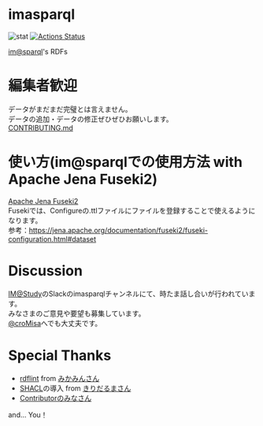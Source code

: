 # imasparql
![stat](https://img.shields.io/badge/dynamic/json.svg?color=green&style=flat-square&label=stat&query=%24.results.bindings%5B%3A1%5D.stat.value&url=https%3A%2F%2Fsparql.crssnky.xyz%2Fspql%2Fimas%2Fquery%3Foutput%3Djson%26query%3DPREFIX%2520rdf%253A%2520%253Chttp%253A%252F%252Fwww.w3.org%252F1999%252F02%252F22-rdf-syntax-ns%2523%253E%2520PREFIX%2520schema%253A%2520%253Chttp%253A%252F%252Fschema.org%252F%253E%2520PREFIX%2520imas%253A%2520%253Chttps%253A%252F%252Fsparql.crssnky.xyz%252Fimasrdf%252FURIs%252Fimas-schema.ttl%2523%253E%2520SELECT%2520%28group_concat%28concat%28%2527%2520%2527%252C%2520str%28%253Fcnt%29%252C%2520%2527%2520%2527%252C%2520if%28contains%28str%28%253Fo%29%252C%2520%2522%2523%2522%29%252C%2520strafter%28str%28%253Fo%29%252C%2520%2522%2523%2522%29%252C%2520strafter%28str%28%253Fo%29%252C%2520str%28schema%253A%29%29%29%252C%2520%2527s%2527%29%253B%2520separator%253D%2527%252C%2527%29%2520as%2520%253Fstat%29%2520WHERE%2520%257B%2520SELECT%2520%253Fo%2520%28COUNT%28%253Fs%29%2520AS%2520%253Fcnt%29%2520WHERE%2520%257B%2520%253Fs%2520rdf%253Atype%2520%253Fo%2520FILTER%2520%28%253Fo%2520IN%2520%28imas%253AIdol%252C%2520imas%253AUnit%252C%2520imas%253AClothes%29%29%2520%257D%2520GROUP%2520BY%2520%253Fo%2520%257D)
[![Actions Status](https://github.com/imas/imasparql/workflows/CI/badge.svg)](https://github.com/imas/imasparql/actions)

[im@sparql](https://sparql.crssnky.xyz/imas/)'s RDFs

# 編集者歓迎
データがまだまだ完璧とは言えません。  
データの追加・データの修正ぜひぜひお願いします。    
[CONTRIBUTING.md](https://github.com/imas/imasparql/blob/master/CONTRIBUTING.md)

# 使い方(im@sparqlでの使用方法 with Apache Jena Fuseki2)
[Apache Jena Fuseki2](https://jena.apache.org/documentation/fuseki2/)  
Fusekiでは、Configureの.ttlファイルにファイルを登録することで使えるようになります。  
参考：https://jena.apache.org/documentation/fuseki2/fuseki-configuration.html#dataset

# Discussion
[IM@Study](https://imas-hack.herokuapp.com/)のSlackのimasparqlチャンネルにて、時たま話し合いが行われています。  
みなさまのご意見や要望も募集しています。  
[@croMisa](https://twitter.com/cromisa)へでも大丈夫です。

# Special Thanks
- [rdflint](https://imas.github.io/rdflint/) from [みかみんさん](https://github.com/takemikami)  
- [SHACL](https://www.w3.org/TR/shacl/)の導入 from [きりだるまさん](https://github.com/kiridaruma)  
- [Contributorのみなさん](https://sparql.crssnky.xyz/imas/contributors/)

and... You！
